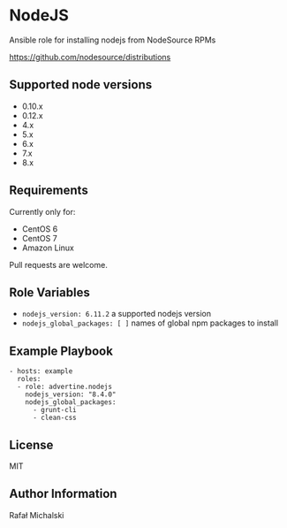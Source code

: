 NodeJS
======

Ansible role for installing nodejs from NodeSource RPMs

https://github.com/nodesource/distributions


Supported node versions
-----------------------

* 0.10.x
* 0.12.x
* 4.x
* 5.x
* 6.x
* 7.x
* 8.x

Requirements
------------

Currently only for:

* CentOS 6
* CentOS 7
* Amazon Linux


Pull requests are welcome.


Role Variables
--------------

* `nodejs_version: 6.11.2` a supported nodejs version
* `nodejs_global_packages: [ ]` names of global npm packages to install

Example Playbook
----------------

    - hosts: example
      roles:
      - role: advertine.nodejs
        nodejs_version: "8.4.0"
        nodejs_global_packages:
          - grunt-cli
          - clean-css

License
-------

MIT

Author Information
------------------

Rafał Michalski

